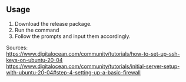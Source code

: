 ## Usage

1) Download the release package.
2) Run the command
3) Follow the prompts and input them accordingly.

Sources:  
https://www.digitalocean.com/community/tutorials/how-to-set-up-ssh-keys-on-ubuntu-20-04  
https://www.digitalocean.com/community/tutorials/initial-server-setup-with-ubuntu-20-04#step-4-setting-up-a-basic-firewall  
